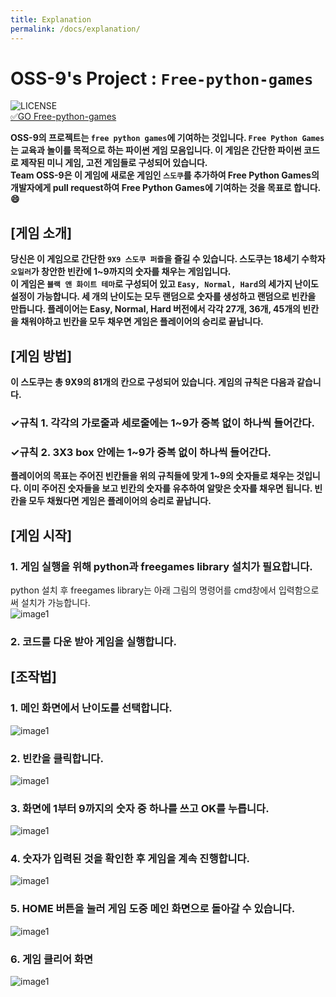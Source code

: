 ```yaml
---
title: Explanation
permalink: /docs/explanation/
---
```

# OSS-9's Project : `Free-python-games`
![LICENSE](https://img.shields.io/badge/license-MIT-lightgrey.svg)<br>
[&#9989;GO Free-python-games](https://github.com/20-2-SKKU-OSS/free-python-games)

**OSS-9의 프로젝트는 `free python games`에 기여하는 것입니다. `Free Python Games` 는 교육과 놀이를 목적으로 하는 파이썬 게임 모음입니다. 이 게임은 간단한 파이썬 코드로 제작된 미니 게임, 고전 게임들로 구성되어 있습니다.<br>
Team OSS-9은 이 게임에 새로운 게임인 `스도쿠`를 추가하여 Free Python Games의 개발자에게 pull request하여 Free Python Games에 기여하는 것을 목표로 합니다. :smile:**

## [게임 소개]
**당신은 이 게임으로 간단한 `9X9 스도쿠 퍼즐`을 즐길 수 있습니다. 스도쿠는 18세기 수학자 `오일러`가 창안한 빈칸에 1~9까지의 숫자를 채우는 게임입니다.<br>
이 게임은 `블랙 앤 화이트 테마`로 구성되어 있고 `Easy, Normal, Hard`의 세가지 난이도 설정이 가능합니다. 세 개의 난이도는 모두 랜덤으로 숫자를 생성하고 랜덤으로 빈칸을 만듭니다. 플레이어는 Easy, Normal, Hard 버전에서 각각 27개, 36개, 45개의 빈칸을 채워야하고 빈칸을 모두 채우면 게임은 플레이어의 승리로 끝납니다.**

## [게임 방법]
**이 스도쿠는 총 9X9의 81개의 칸으로 구성되어 있습니다. 게임의 규칙은 다음과 같습니다.**
### &#10003;규칙 1. 각각의 가로줄과 세로줄에는 1~9가 중복 없이 하나씩 들어간다.
### &#10003;규칙 2. 3X3 box 안에는 1~9가 중복 없이 하나씩 들어간다.

**플레이어의 목표는 주어진 빈칸들을 위의 규칙들에 맞게 1~9의 숫자들로 채우는 것입니다.
이미 주어진 숫자들을 보고 빈칸의 숫자를 유추하여 알맞은 숫자를 채우면 됩니다.
빈칸을 모두 채웠다면 게임은 플레이어의 승리로 끝납니다.**

## [게임 시작]
### 1. 게임 실행을 위해 python과 freegames library 설치가 필요합니다.
python 설치 후 freegames library는 아래 그림의 명령어를 cmd창에서 입력함으로써 설치가 가능합니다.  
![image1](../../Image/명령어.JPG)
### 2. 코드를 다운 받아 게임을 실행합니다. 

## [조작법]
### 1. 메인 화면에서 난이도를 선택합니다.
![image1](../../Image/스도쿠1.JPG)

### 2. 빈칸을 클릭합니다.
![image1](../../Image/스도쿠2.JPG)

### 3. 화면에 1부터 9까지의 숫자 중 하나를 쓰고 OK를 누릅니다.
![image1](../../Image/sudoku2.JPG)

### 4. 숫자가 입력된 것을 확인한 후 게임을 계속 진행합니다.
![image1](../../Image/5.JPG)

### 5. HOME 버튼을 눌러 게임 도중 메인 화면으로 돌아갈 수 있습니다.
![image1](../../Image/sudoku1.JPG)

### 6. 게임 클리어 화면
![image1](../../Image/sudoku3.JPG)
